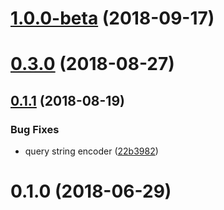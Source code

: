 <a name="1.0.0-beta"></a>
# [1.0.0-beta](https://github.com/LCGroupIT/angular-simply-api/compare/v0.3.0...v1.0.0-beta) (2018-09-17)



<a name="0.3.0"></a>
# [0.3.0](https://github.com/LCGroupIT/angular-simply-api/compare/v0.1.1...v0.3.0) (2018-08-27)



<a name="0.1.1"></a>
## [0.1.1](https://github.com/LCGroupIT/angular-simply-api/compare/v0.1.0...v0.1.1) (2018-08-19)


### Bug Fixes

* query string encoder ([22b3982](https://github.com/LCGroupIT/angular-simply-api/commit/22b3982))



<a name="0.1.0"></a>
# 0.1.0 (2018-06-29)



